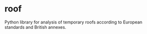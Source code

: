 # roof
Python library for analysis of temporary roofs according to European standards and British annexes. 
